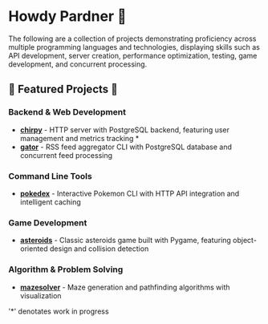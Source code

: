 # Howdy Pardner 🤠 #

The following are a collection of projects demonstrating proficiency across multiple programming languages and technologies, displaying skills such as API development, server creation, performance optimization, testing, game development, and concurrent processing.

## 🧪 Featured Projects 🧠

### Backend & Web Development
- **[chirpy](./chirpy/)** - HTTP server with PostgreSQL backend, featuring user management and metrics tracking *
- **[gator](./gator/)** - RSS feed aggregator CLI with PostgreSQL database and concurrent feed processing

### Command Line Tools
- **[pokedex](./pokedex/)** - Interactive Pokemon CLI with HTTP API integration and intelligent caching

### Game Development
- **[asteroids](./asteroids/)** - Classic asteroids game built with Pygame, featuring object-oriented design and collision detection

### Algorithm & Problem Solving
- **[mazesolver](./mazesolver/)** - Maze generation and pathfinding algorithms with visualization

'*' denotates work in progress
